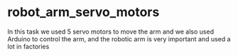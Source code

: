 # robot_arm_servo_motors
In this task we used 5 servo motors to move the arm and we also used Arduino to control the arm, and the robotic arm is very important and used a lot in factories
